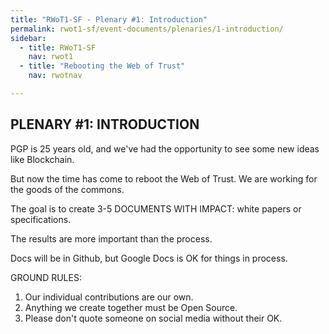```yaml
---
title: "RWoT1-SF - Plenary #1: Introduction"
permalink: rwot1-sf/event-documents/plenaries/1-introduction/
sidebar:
  - title: RWoT1-SF
    nav: rwot1
  - title: "Rebooting the Web of Trust"
    nav: rwotnav

---
```


## PLENARY #1: INTRODUCTION

PGP is 25 years old, and we've had the opportunity to see some new ideas like Blockchain.

But now the time has come to reboot the Web of Trust. We are working for the goods of the commons.

The goal is to create 3-5 DOCUMENTS WITH IMPACT: white papers or specifications.

The results are more important than the process.

Docs will be in Github, but Google Docs is OK for things in process.

GROUND RULES:
1. Our individual contributions are our own.
2. Anything we create together must be Open Source.
3. Please don't quote someone on social media without their OK.
